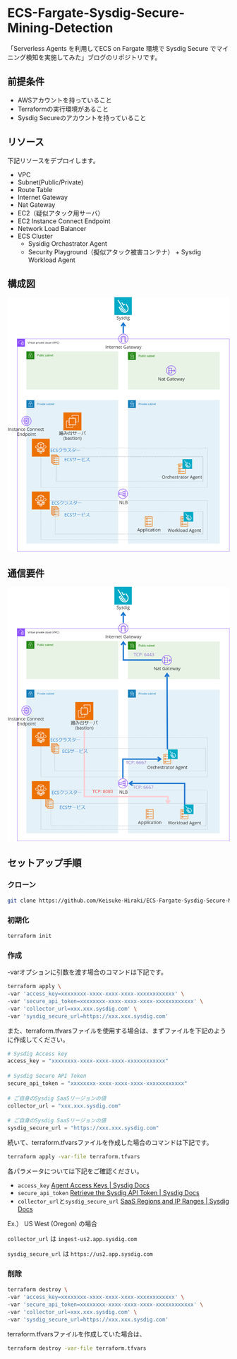 # ECS-Fargate-Sysdig-Secure-Mining-Detection
「Serverless Agents を利用してECS on Fargate 環境で Sysdig Secure でマイニング検知を実施してみた」ブログのリポジトリです。

## 前提条件
- AWSアカウントを持っていること
- Terraformの実行環境があること
- Sysdig Secureのアカウントを持っていること

## リソース

下記リソースをデプロイします。
- VPC
- Subnet(Public/Private)
- Route Table
- Internet Gateway
- Nat Gateway
- EC2（疑似アタック用サーバ）
- EC2 Instance Connect Endpoint
- Network Load Balancer
- ECS Cluster
  - Sysidig Orchastrator Agent
  - Security Playground（擬似アタック被害コンテナ） + Sysdig Workload Agent

## 構成図

<img src="/image/SysdigSecure-Fargate_re.png">

## 通信要件

<img src="/image/SysdigSecure-Fargate_Network.png">

## セットアップ手順

### クローン
```bash
git clone https://github.com/Keisuke-Hiraki/ECS-Fargate-Sysdig-Secure-Mining-Detection.git
```

### 初期化
```bash
terraform init
```

### 作成

-varオプションに引数を渡す場合のコマンドは下記です。
```bash
terraform apply \
-var 'access_key=xxxxxxxx-xxxx-xxxx-xxxx-xxxxxxxxxxxx' \
-var 'secure_api_token=xxxxxxxx-xxxx-xxxx-xxxx-xxxxxxxxxxxx' \
-var 'collector_url=xxx.xxx.sysdig.com' \
-var 'sysdig_secure_url=https://xxx.xxx.sysdig.com' 
```

また、terraform.tfvarsファイルを使用する場合は、まずファイルを下記のように作成してください。
```bash:terraform.tfvars
# Sysdig Access key
access_key = "xxxxxxxx-xxxx-xxxx-xxxx-xxxxxxxxxxxx"

# Sysdig Secure API Token
secure_api_token = "xxxxxxxx-xxxx-xxxx-xxxx-xxxxxxxxxxxx"

# ご自身のSysdig SaaSリージョンの値
collector_url = "xxx.xxx.sysdig.com"

# ご自身のSysdig SaaSリージョンの値
sysdig_secure_url = "https://xxx.xxx.sysdig.com"
```

続いて、terraform.tfvarsファイルを作成した場合のコマンドは下記です。
```bash
terraform apply -var-file terraform.tfvars
```

各パラメータについては下記をご確認ください。
- `access_key` <a href="https://docs.sysdig.com/en/docs/administration/administration-settings/agent-access-keys/" rel="noopener" target="_blank">Agent Access Keys | Sysdig Docs</a>
- `secure_api_token` <a href="https://docs.sysdig.com/en/docs/administration/administration-settings/user-profile-and-password/retrieve-the-sysdig-api-token/" rel="noopener" target="_blank">Retrieve the Sysdig API Token | Sysdig Docs</a>
- `collector_url`と`sysdig_secure_url` <a href="https://docs.sysdig.com/en/docs/administration/saas-regions-and-ip-ranges/" rel="noopener" target="_blank">SaaS Regions and IP Ranges | Sysdig Docs</a>

Ex.） US West (Oregon) の場合

`collector_url` は `ingest-us2.app.sysdig.com`

`sysdig_secure_url` は `https://us2.app.sysdig.com`

### 削除

```bash
terraform destroy \
-var 'access_key=xxxxxxxx-xxxx-xxxx-xxxx-xxxxxxxxxxxx' \
-var 'secure_api_token=xxxxxxxx-xxxx-xxxx-xxxx-xxxxxxxxxxxx' \
-var 'collector_url=xxx.xxx.sysdig.com' \
-var 'sysdig_secure_url=https://xxx.xxx.sysdig.com' 
```

terraform.tfvarsファイルを作成していた場合は、

```bash
terraform destroy -var-file terraform.tfvars
```
